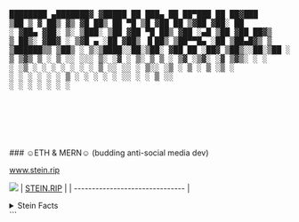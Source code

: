 <pre>
████████ ▄███████▓ ▓█████ ██ ███▄ ██ ██▀███ ██ ██▓███
▒██ ▒ ▓ ██▒ ▓▒ ▓█ ██▒ ██ ▀█ ▒█ ▓██ ██ ▒▓██ ▓██░ ██
░ ▓██▄ ▓██░ ▒░ ▒███░ ▒██ ▓██ ▀█ ██▒ ▓██ ░▄█ ▒██ ▓██ ██▓▒
▒ ██▒░ ▓██▓ ░ ▒▓█ ▄ ░██ ▓██▒ ▐▌██▒ ▒██▀▀█▄ ░██ ▒██▄█▓▒ ▒
▒██████▒▒ ▒██▒ ░ ▒░▒████░░██░▒██░ ▓██ ██ ░██▓ ▒██▒░░██░▒██ ░ ░
▒ ▒▓▒ ▒ ░ ▒ ░░ ░░░ ▒░ ░▓ ░ ▒░ ▒ ▒ ░ ▒▓ ░▒▓░ ░▓ ▒▓▒░ ░ ░
░ ░▒ ░ ░ ░ ░ ░ ░ ░ ▒ ░░ ░░ ░ ▒░░ ░▒ ░ ▒ ░ ▒ ░▒ ░
░ ░ ░ ░ ░ ░ ▒ ░ ░ ░ ░ ░ ░░ ░ ░ ▒ ░░
░ ░ ░ ░ ░ ░ ░

</pre>

## <br>

</br>
### ☺︎ETH & MERN☺︎ (budding anti-social media dev)

www.stein.rip

![](https://giphy.com/gifs/ugly-face-woman-gJuTwM3yuQ8f3rE8KV)
| [STEIN.RIP](https://stein.rip/) |
| ------------------------------- |

<details>
<summary>Stein Facts</summary>
<ul>
<li>- 👩🏻‍🎤 true artist, the real kind.</li>
<li>- 👽 small body, large adhd.</li>
<li>- 🔪 cutting edges, never corners.</li>
<li>- 🧠 continuously learning, the hhhard way.</li>
<li>- 🐋 eerily optimistic despite knowing things.</li>
<li>- 📊 data enthusiast./li>
<li>- 🍿 snack fanatic.</li>
<li>- 🤷🏼‍♀️ begrudgingly entrepenurial.</li>
</ul>
</details>
```
